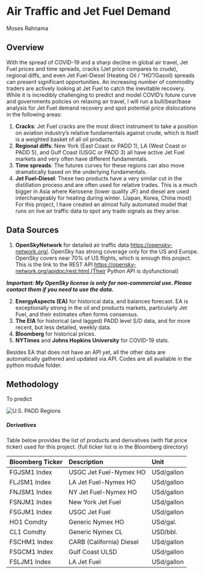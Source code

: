 # Air Traffic and Jet Fuel Demand
Moses Rahnama

## Overview
With the spread of COVID-19 and a sharp decline in global air travel, Jet Fuel prices and time spreads, cracks (Jet price compares to crude), regional diffs, and even Jet Fuel-Diesel (Heating Oil / “HO”/Gasoil) spreads can present significant opportunities.
An increasing number of commodity traders are actively looking at Jet Fuel to catch the inevitable recovery. While it is incredibly challenging to predict and model COVID’s future curve and governments policies on relaxing air travel, I will run a bull/bear/base analysis for Jet Fuel demand recovery and spot potential price dislocations in the following areas:
1) **Cracks**: Jet Fuel cracks are the most direct instrument to take a position on aviation industry’s relative fundamentals against crude, which is itself is a weighted basket of all oil products.
2) **Regional diffs**: New York (East Coast or PADD 1), LA (West Coast or PADD 5), and Gulf Coast (USGC or PADD 3) all have active Jet Fuel markets and very often have different fundamentals.
3) **Time spreads**: The futures curves for these regions can also move dramatically based on the underlying fundamentals. 
4) **Jet Fuel–Diesel**: These two products have a very similar cut in the distillation process and are often used for relative trades. This is a much bigger in Asia where Kerosene (lower quality JF) and diesel are used interchangeably for heating during winter. (Japan, Korea, China most) 
For this project, I have created an almost fully automated model that runs on live air traffic data to spot any trade signals as they arise.

## Data Sources
1) **OpenSkyNetwork** for detailed air traffic data https://opensky-network.org/. OpenSky has strong coverage only for the US and Europe. OpenSky covers near 70% of US flights, which is enough this project. This is the link to the REST API https://opensky-network.org/apidoc/rest.html.(Their Python API is dysfunctional)

***Important: My OpenSky license is only for non-commercial use. Please contact them if you need to use the data.***

2) **EnergyAspects (EA)** for historical data, and balances forecast. EA is exceptionally strong in the oil and products markets, particularly Jet Fuel, and their estimates often forms consensus.
3) **The EIA** for historical (and lagged) PADD level S/D data, and for more recent, but less detailed, weekly data.
4) **Bloomberg** for historical prices.
5) **NYTimes** and **Johns Hopkins University** for COVID-19 stats.

Besides EA that does not have an API yet, all the other data are automatically gathered and updated via API. Codes are all available in the python module folder.

## Methodology
To predict 

![U.S. PADD Regions](https://images.app.goo.gl/QxE8miWWa67R9rJNA)

##### Derivatives
Table below provides the list of products and derivatives (with flat price ticker) used for this project. (full ticker list is in the Bloomberg directory)

| Bloomberg Ticker | Description | Unit |
| :---         | :---  | :--- |
| FGJSM1 Index | USGC Jet Fuel-Nymex HO | USd/gallon |
| FLJSM1 Index | LA Jet Fuel-Nymex HO | USd/gallon |
| FNJSM1 Index | NY Jet Fuel-Nymex HO | USd/gallon |
| FSNJM1 Index | New York Jet Fuel | USd/gallon |
| FSGJM1 Index | USGC Jet Fuel | USd/gallon |
| HO1 Comdty | Generic Nymex HO | USd/gal. |
| CL1 Comdty | Generic Nymex CL | USD/bbl. |
| FSCHM1 Index |CARB (California) Diesel | USd/gallon |
| FSGCM1 Index |Gulf Coast ULSD | USd/gallon |
| FSLJM1 Index | LA Jet Fuel | USd/gallon |
